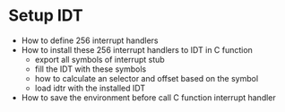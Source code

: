 # Setup IDT

- How to define 256 interrupt handlers
- How to install these 256 interrupt handlers to IDT in C function
    - export all symbols of interrupt stub
    - fill the IDT with these symbols
     - how to calculate an selector and offset based on the symbol
    - load idtr with the installed IDT
- How to save the environment before call C function interrupt handler

